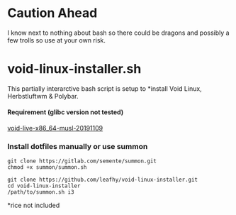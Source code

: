 # **Caution Ahead**
I know next to nothing about bash so there could be dragons and possibly a few trolls so use at your own risk.

# void-linux-installer.sh
This partially interarctive bash script is setup to *install Void Linux, Herbstluftwm & Polybar.

#### Requirement (glibc version not tested)
[void-live-x86_64-musl-20191109](https://alpha.de.repo.voidlinux.org/live/current/void-live-x86_64-musl-20191109.iso)

### Install dotfiles manually or use summon
```
git clone https://gitlab.com/semente/summon.git
chmod +x summon/summon.sh
```
```
git clone https://github.com/leafhy/void-linux-installer.git
cd void-linux-installer
/path/to/summon.sh i3
```



\*rice not included
